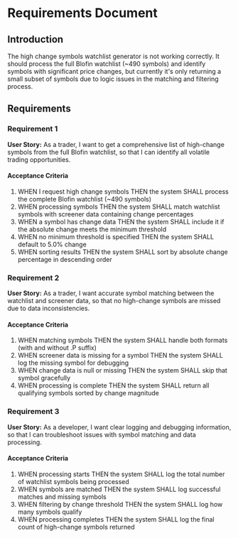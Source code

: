 # Requirements Document

## Introduction

The high change symbols watchlist generator is not working correctly. It should process the full Blofin watchlist (~490 symbols) and identify symbols with significant price changes, but currently it's only returning a small subset of symbols due to logic issues in the matching and filtering process.

## Requirements

### Requirement 1

**User Story:** As a trader, I want to get a comprehensive list of high-change symbols from the full Blofin watchlist, so that I can identify all volatile trading opportunities.

#### Acceptance Criteria

1. WHEN I request high change symbols THEN the system SHALL process the complete Blofin watchlist (~490 symbols)
2. WHEN processing symbols THEN the system SHALL match watchlist symbols with screener data containing change percentages
3. WHEN a symbol has change data THEN the system SHALL include it if the absolute change meets the minimum threshold
4. WHEN no minimum threshold is specified THEN the system SHALL default to 5.0% change
5. WHEN sorting results THEN the system SHALL sort by absolute change percentage in descending order

### Requirement 2

**User Story:** As a trader, I want accurate symbol matching between the watchlist and screener data, so that no high-change symbols are missed due to data inconsistencies.

#### Acceptance Criteria

1. WHEN matching symbols THEN the system SHALL handle both formats (with and without .P suffix)
2. WHEN screener data is missing for a symbol THEN the system SHALL log the missing symbol for debugging
3. WHEN change data is null or missing THEN the system SHALL skip that symbol gracefully
4. WHEN processing is complete THEN the system SHALL return all qualifying symbols sorted by change magnitude

### Requirement 3

**User Story:** As a developer, I want clear logging and debugging information, so that I can troubleshoot issues with symbol matching and data processing.

#### Acceptance Criteria

1. WHEN processing starts THEN the system SHALL log the total number of watchlist symbols being processed
2. WHEN symbols are matched THEN the system SHALL log successful matches and missing symbols
3. WHEN filtering by change threshold THEN the system SHALL log how many symbols qualify
4. WHEN processing completes THEN the system SHALL log the final count of high-change symbols returned
